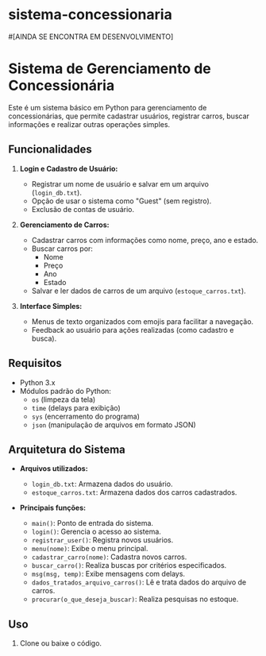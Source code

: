 # sistema-concessionaria
#[AINDA SE ENCONTRA EM DESENVOLVIMENTO]
# Sistema de Gerenciamento de Concessionária

Este é um sistema básico em Python para gerenciamento de concessionárias, que permite cadastrar usuários, registrar carros, buscar informações e realizar outras operações simples.

## Funcionalidades

1. **Login e Cadastro de Usuário:**
   - Registrar um nome de usuário e salvar em um arquivo (`login_db.txt`).
   - Opção de usar o sistema como "Guest" (sem registro).
   - Exclusão de contas de usuário.

2. **Gerenciamento de Carros:**
   - Cadastrar carros com informações como nome, preço, ano e estado.
   - Buscar carros por:
     - Nome
     - Preço
     - Ano
     - Estado
   - Salvar e ler dados de carros de um arquivo (`estoque_carros.txt`).

3. **Interface Simples:**
   - Menus de texto organizados com emojis para facilitar a navegação.
   - Feedback ao usuário para ações realizadas (como cadastro e busca).

## Requisitos

- Python 3.x
- Módulos padrão do Python:
  - `os` (limpeza da tela)
  - `time` (delays para exibição)
  - `sys` (encerramento do programa)
  - `json` (manipulação de arquivos em formato JSON)

## Arquitetura do Sistema

- **Arquivos utilizados:**
  - `login_db.txt`: Armazena dados do usuário.
  - `estoque_carros.txt`: Armazena dados dos carros cadastrados.

- **Principais funções:**
  - `main()`: Ponto de entrada do sistema.
  - `login()`: Gerencia o acesso ao sistema.
  - `registrar_user()`: Registra novos usuários.
  - `menu(nome)`: Exibe o menu principal.
  - `cadastrar_carro(nome)`: Cadastra novos carros.
  - `buscar_carro()`: Realiza buscas por critérios especificados.
  - `msg(msg, temp)`: Exibe mensagens com delays.
  - `dados_tratados_arquivo_carros()`: Lê e trata dados do arquivo de carros.
  - `procurar(o_que_deseja_buscar)`: Realiza pesquisas no estoque.

## Uso

1. Clone ou baixe o código.

